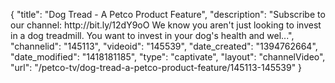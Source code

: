 {
    "title": "Dog Tread - A Petco Product Feature",
    "description": "Subscribe to our channel: http:\/\/bit.ly\/12dY9oO We know you aren't just looking to invest in a dog treadmill. You want to invest in your dog's health and wel...",
    "channelid": "145113",
    "videoid": "145539",
    "date_created": "1394762664",
    "date_modified": "1418181185",
    "type": "captivate",
    "layout": "channelVideo",
    "url": "\/petco-tv\/dog-tread-a-petco-product-feature\/145113-145539"
}